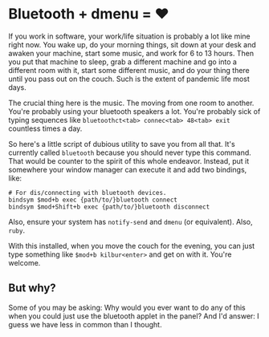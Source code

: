 # Bluetooth + dmenu = :heart:

If you work in software, your work/life situation is probably a lot like mine right now. You wake up, do your morning things, sit down at your desk and awaken your machine, start some music, and work for 6 to 13 hours. Then you put that machine to sleep, grab a different machine and go into a different room with it, start some different music, and do your thing there until you pass out on the couch. Such is the extent of pandemic life most days.

The crucial thing here is the music. The moving from one room to another. You're probably using your bluetooth speakers a lot. You're probably sick of typing sequences like `bluetoothct<tab> connec<tab> 48<tab> exit` countless times a day.

So here's a little script of dubious utility to save you from all that. It's currently called `bluetooth` because you should never type this command. That would be counter to the spirit of this whole endeavor. Instead, put it somewhere your window manager can execute it and add two bindings, like:

    # For dis/connecting with bluetooth devices.
    bindsym $mod+b exec {path/to/}bluetooth connect
    bindsym $mod+Shift+b exec {path/to/}bluetooth disconnect

Also, ensure your system has `notify-send` and `dmenu` (or equivalent). Also, `ruby`.

With this installed, when you move the couch for the evening, you can just type something like `$mod+b kilbur<enter>` and get on with it. You're welcome.

## But why?

Some of you may be asking: Why would you ever want to do any of this when you could just use the bluetooth applet in the panel? And I'd answer: I guess we have less in common than I thought.
